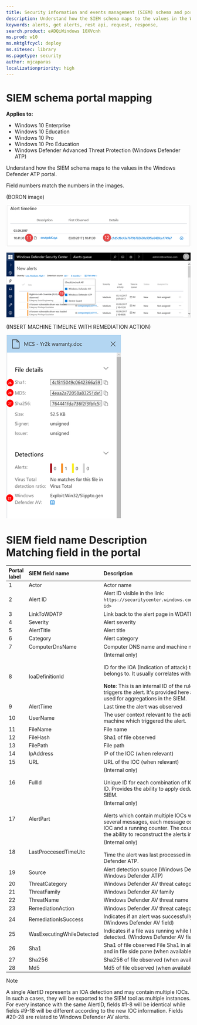 ```yaml
---
title: Security information and events management (SIEM) schema and portal mapping
description: Understand how the SIEM schema maps to the values in the Windows Defender ATP portal.
keywords: alerts, get alerts, rest api, request, response,
search.product: eADQiWindows 10XVcnh
ms.prod: w10
ms.mktglfcycl: deploy
ms.sitesec: library
ms.pagetype: security
author: mjcaparas
localizationpriority: high
---
```


# SIEM schema portal mapping

**Applies to:**

- Windows 10 Enterprise
- Windows 10 Education
- Windows 10 Pro
- Windows 10 Pro Education
- Windows Defender Advanced Threat Protection (Windows Defender ATP)

Understand how the SIEM schema maps to the values in the Windows Defender ATP portal.

Field numbers match the numbers in the images.

(BORON image)

![Image of alert timeline with numbers](images/atp-alert-timeline-numbered.png)

![Image of new alerts with numbers](images/atp-alert-source.png)

(INSERT MACHINE TIMELINE WITH REMEDIATION ACTION)

![Image of file details](images/atp-file-details.png)


#				SIEM field name	Description	Matching field in the portal

Portal label | SIEM field name | Description
:---|:---|:---
1	| Actor |	Actor name
2	|	Alert ID	| Alert ID visible in the link: `https://securitycenter.windows.com/alert/<alert id>`
3	| LinkToWDATP |	Link back to the alert page in WDATP portal ||
4	|Severity |	Alert severity
5	| AlertTitle | Alert	title
6	| Category |	Alert category
7	| ComputerDnsName|	Computer DNS name and machine name
8	| IoaDefinitionId	| (Internal only)  <br><br>  ID for the IOA (Indication of attack) that this alert belongs to. It usually correlates with the title. <br><br> **Note**: This is an internal ID of the rule which triggers the alert. It's provided here as it can be used for aggregations in the SIEM.
9	|	AlertTime |	Last time the alert was observed
10 | UserName	| The user context relevant to the activity on the machine which triggered the alert.
11 | FileName	| File name
12 | FileHash	| Sha1 of file observed
13 | FilePath	| File path
14 | IpAddress |	IP of the IOC (when relevant)
15 | URL	| URL of the IOC (when relevant)  
16 | FullId	| (Internal only)  <br><br> Unique ID for each combination of IOC and Alert ID. Provides the ability to apply dedup logic in the SIEM.
17 | AlertPart	| (Internal only)  <br><br> Alerts which contain multiple IOCs will be split into several messages, each message contains one IOC and a running counter. The counter provides the ability to reconstruct the alerts in the SIEM.
18 | LastProccesedTimeUtc | (Internal only)  <br><br>	Time the alert was last processed in Windows Defender ATP.
19 | Source| Alert detection source (Windows Defender AV or Windows Defender ATP)
20 | ThreatCategory| Windows Defender AV threat category
21 | ThreatFamily |	Windows Defender AV family
22	|	ThreatName	| Windows Defender AV threat name
23 | RemediationAction |	Windows Defender AV threat category	 |
24 |	RemediationIsSuccess	| Indicates if an alert was successfully remediated. (Windows Defender AV field)
25 | WasExecutingWhileDetected	| Indicates if a file was running while being detected. (Windows Defender AV field)
26 | Sha1	| Sha1 of file observed	File Sha1 in alert timeline and in file side pane (when available)
27 | Sha256 |	Sha256 of file observed	(when available)
28 | Md5	| Md5 of file observed	(when available)

>[!NOTE]
>A single AlertID represents an IOA detection and may contain multiple IOCs. In such a cases, they will be exported to the SIEM tool as multiple instances. For every instance with the same AlertID, fields #1-8 will be identical while fields #9-18 will be different according to the new IOC information. Fields #20-28 are related to Windows Defender AV alerts.
